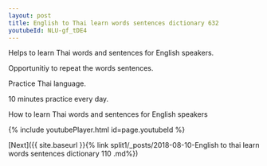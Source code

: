 ```yaml
---
layout: post
title: English to Thai learn words sentences dictionary 632 
youtubeId: NLU-gf_tDE4
---
```

 
 
Helps to learn Thai words and sentences for English speakers.

Opportunitiy to repeat the words sentences. 

Practice Thai language. 
 
10 minutes practice every day. 
 
How to learn Thai words and sentences for English speakers 
 
{% include youtubePlayer.html id=page.youtubeId %}
 
 
[Next]({{ site.baseurl }}{% link  split1/_posts/2018-08-10-English to thai learn words sentences dictionary 110 .md%})
 
